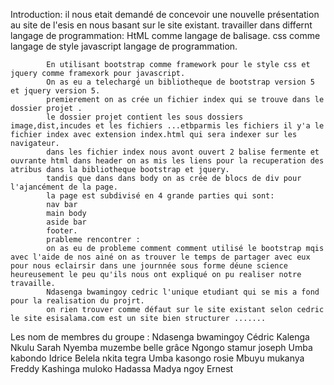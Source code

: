 Introduction:
            il nous etait demandé de concevoir une nouvelle présentation au site de l'esis 
            en nous basant sur le site existant.
            travailler dans differnt langage de programmation:
            HtML comme langage de balisage.
            css comme langage de style
            javascript langage de programmation.

            En utilisant bootstrap comme framework pour le style css et jquery comme framexork pour javascript.
            On as eu a telechargé un bibliotheque de bootstrap version 5 et jquery version 5.
            premierement on as crée un fichier index qui se trouve dans le dossier projet .
            le dossier projet contient les sous dossiers image,dist,incudes et les fichiers ...etbparmis les fichiers il y'a le fichier index avec extension index.html qui sera indexer sur les navigateur.
            dans les fichier index nous avont ouvert 2 balise fermente et ouvrante html dans header on as mis les liens pour la recuperation des atribus dans la bibliotheque bootstrap et jquery.
            tandis que dans dans body on as crée de blocs de div pour l'ajancément de la page.
            la page est subdivisé en 4 grande parties qui sont:
            nav bar
            main body
            aside bar 
            footer.
            prableme rencontrer :
            on as eu de probleme comment comment utilisé le bootstrap mqis avec l'aide de nos ainé on as trouver le temps de partager avec eux pour nous eclairsir dans une journnée sous forme déune science heureusement le peu qu'ils nous ont expliqué on pu realiser notre travaille.
            Ndasenga bwamingoy cedric l'unique etudiant qui se mis a fond pour la realisation du projrt.
            on rien trouver comme défaut sur le site existant selon cedric le site esisalama.com est un site bien structurer .......
Les nom de membres du groupe :
Ndasenga bwamingoy Cédric
Kalenga Nkulu Sarah 
Nyemba muzembe belle grâce 
Ngongo stamur joseph 
Umba kabondo Idrice 
Belela nkita tegra 
Umba kasongo rosie 
Mbuyu mukanya Freddy 
Kashinga muloko Hadassa 
Madya ngoy Ernest 
